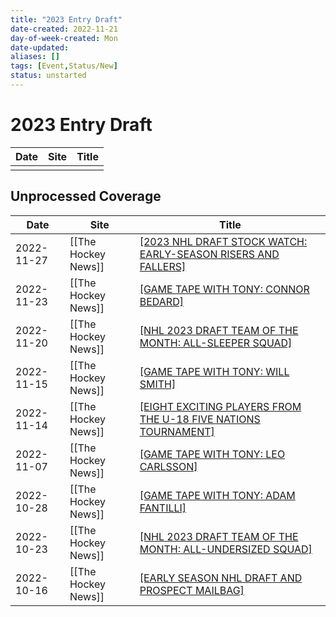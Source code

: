 ```yaml
---
title: "2023 Entry Draft"
date-created: 2022-11-21
day-of-week-created: Mon
date-updated: 
aliases: []
tags: [Event,Status/New]
status: unstarted
---
```


# 2023 Entry Draft
| Date | Site | Title |
| ---- | ---- | ----- |
|      |      |       |



## Unprocessed Coverage
| Date | Site | Title |
| ---- | ---- | ----- |
| 2022-11-27 | [[The Hockey News]] | [[2023 NHL DRAFT STOCK WATCH: EARLY-SEASON RISERS AND FALLERS]](https://thehockeynews.com/news/2023-nhl-draft-stock-watch-early-season-risers-and-fallers) |
| 2022-11-23 | [[The Hockey News]] | [[GAME TAPE WITH TONY: CONNOR BEDARD]](https://thehockeynews.com/video/game-tape-with-tony-featuring-connor-bedard) |
| 2022-11-20 | [[The Hockey News]] | [[NHL 2023 DRAFT TEAM OF THE MONTH: ALL-SLEEPER SQUAD]](https://thehockeynews.com/news/nhl-2023-draft-team-of-the-month-all-sleeper-squad) |
| 2022-11-15 | [[The Hockey News]] | [[GAME TAPE WITH TONY: WILL SMITH]](https://thehockeynews.com/video/game-tape-with-tony-featuring-will-smith) |
| 2022-11-14 | [[The Hockey News]] | [[EIGHT EXCITING PLAYERS FROM THE U-18 FIVE NATIONS TOURNAMENT]](https://thehockeynews.com/news/eight-exciting-players-from-the-u-18-five-nations-tournament) |
| 2022-11-07 | [[The Hockey News]] | [[GAME TAPE WITH TONY: LEO CARLSSON]](https://thehockeynews.com/video/game-tape-with-tony-featuring-leo-carlsson) |
| 2022-10-28 | [[The Hockey News]] | [[GAME TAPE WITH TONY: ADAM FANTILLI]](https://thehockeynews.com/video/game-tape-with-tony-featuring-adam-fantilli) |
| 2022-10-23 | [[The Hockey News]] | [[NHL 2023 DRAFT TEAM OF THE MONTH: ALL-UNDERSIZED SQUAD]](https://thehockeynews.com/news/nhl-2023-draft-team-of-the-month-all-undersized-squad) |
| 2022-10-16 | [[The Hockey News]] | [[EARLY SEASON NHL DRAFT AND PROSPECT MAILBAG]](https://thehockeynews.com/news/early-season-nhl-draft-and-prospect-mailbag) |



